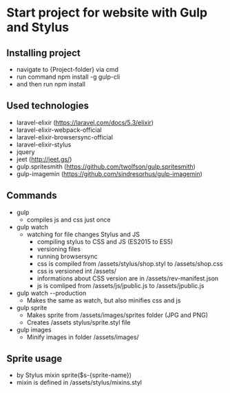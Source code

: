 # Start project for website with Gulp and Stylus





## Installing project

-	navigate to {Project-folder} via cmd
-	run command 
	npm install -g gulp-cli
-	and then run 
	npm install

## Used technologies
-	laravel-elixir (https://laravel.com/docs/5.3/elixir)
-	laravel-elixir-webpack-official
-	laravel-elixir-browsersync-official
-	laravel-elixir-stylus
-	jquery
-	jeet (http://jeet.gs/)
-	gulp.spritesmith (https://github.com/twolfson/gulp.spritesmith)
-	gulp-imagemin (https://github.com/sindresorhus/gulp-imagemin)
	
## Commands

-	gulp
	-	compiles js and css just once
-	gulp watch
	-	watching for file changes Stylus and JS 
		-	compiling stylus to CSS and JS (ES2015 to ES5)
		-	versioning files
		-	running browsersync
		-	css is compiled from /assets/stylus/shop.styl to /assets/shop.css
		-	css is versioned int /assets/ 
		-	informations about CSS version are in /assets/rev-manifest.json
		-	js is comliped from /assets/js/jpublic.js to /assets/jpublic.js
-	gulp watch --production
	-	Makes the same as watch, but also minifies css and js
-	gulp sprite
	-	Makes sprite from /assets/images/sprites folder (JPG and PNG)
	-	Creates /assets stylus/sprite.styl file
-	gulp images
	-	Minify images in folder /assets/images/	



## Sprite usage
-	by Stylus mixin sprite($s-{sprite-name}) 
-	mixin is defined in /assets/stylus/mixins.styl